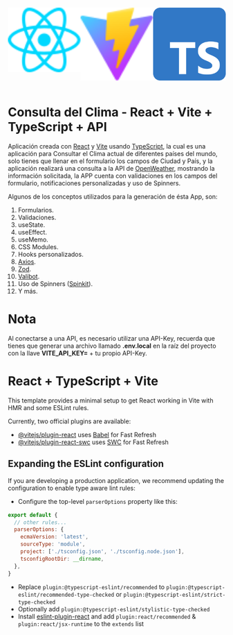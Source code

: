 <div style="display: flex; justify-content: space-between;">
  <p align="center">
    <a href="https://react.dev/" target="blank"><img src="public/react.svg" width="200" alt="React Logo"/></a>
  </p>
  
  <p align="center">
    <a href="https://vitejs.dev/" target="blank"><img src="public/vite.svg" width="200" alt="Vite Logo"/></a>
  </p>

  <p align="center">
    <a href="https://www.typescriptlang.org/" target="blank"><img src="public/typescript.svg" width="200" alt="TypeScript Logo"/></a>
  </p>
</div>

# Consulta del Clima - React + Vite + TypeScript + API

Aplicación creada con [React](https://react.dev/) y [Vite](https://vitejs.dev/) usando [TypeScript](https://www.typescriptlang.org/), la cual es una aplicación para Consultar el Clima actual de diferentes países del mundo, solo tienes que llenar en el formulario los campos de Ciudad y País, y la aplicación realizará una consulta a la API de [OpenWeather](https://openweathermap.org/), mostrando la información solicitada, la APP cuenta con validaciones en los campos del formulario, notificaciones personalizadas y uso de Spinners.

Algunos de los conceptos utilizados para la generación de ésta App, son:

1. Formularios.
2. Validaciones.
3. useState.
4. useEffect.
5. useMemo.
6. CSS Modules.
7. Hooks personalizados.
8. [Axios](https://www.npmjs.com/package/axios).
9. [Zod](https://www.npmjs.com/package/zod).
10. [Valibot](https://www.npmjs.com/package/valibot).
11. Uso de Spinners ([Spinkit](https://tobiasahlin.com/spinkit/)).
12. Y más.

# Nota

Al conectarse a una API, es necesario utilizar una API-Key, recuerda que tienes que generar una archivo llamado **.env.local** en la raíz del proyecto con la llave **VITE_API_KEY=** + tu propio API-Key.

# React + TypeScript + Vite

This template provides a minimal setup to get React working in Vite with HMR and some ESLint rules.

Currently, two official plugins are available:

- [@vitejs/plugin-react](https://github.com/vitejs/vite-plugin-react/blob/main/packages/plugin-react/README.md) uses [Babel](https://babeljs.io/) for Fast Refresh
- [@vitejs/plugin-react-swc](https://github.com/vitejs/vite-plugin-react-swc) uses [SWC](https://swc.rs/) for Fast Refresh

## Expanding the ESLint configuration

If you are developing a production application, we recommend updating the configuration to enable type aware lint rules:

- Configure the top-level `parserOptions` property like this:

```js
export default {
  // other rules...
  parserOptions: {
    ecmaVersion: 'latest',
    sourceType: 'module',
    project: ['./tsconfig.json', './tsconfig.node.json'],
    tsconfigRootDir: __dirname,
  },
}
```

- Replace `plugin:@typescript-eslint/recommended` to `plugin:@typescript-eslint/recommended-type-checked` or `plugin:@typescript-eslint/strict-type-checked`
- Optionally add `plugin:@typescript-eslint/stylistic-type-checked`
- Install [eslint-plugin-react](https://github.com/jsx-eslint/eslint-plugin-react) and add `plugin:react/recommended` & `plugin:react/jsx-runtime` to the `extends` list
